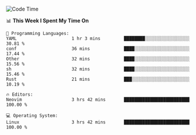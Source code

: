 <!-- [![Top Langs](https://github-readme-stats.vercel.app/api/top-langs/?username=gagahsyuja&theme=dracula&hide_border=true&border_radius=7)](https://github.com/anuraghazra/github-readme-stats) -->

<!--START_SECTION:waka-->
![Code Time](http://img.shields.io/badge/Code%20Time-637%20hrs%2053%20mins-blue)

📊 **This Week I Spent My Time On** 

```text
💬 Programming Languages: 
YAML                     1 hr 3 mins         ████████░░░░░░░░░░░░░░░░░   30.81 % 
conf                     36 mins             ████░░░░░░░░░░░░░░░░░░░░░   17.44 % 
Other                    32 mins             ████░░░░░░░░░░░░░░░░░░░░░   15.56 % 
sh                       32 mins             ████░░░░░░░░░░░░░░░░░░░░░   15.46 % 
Rust                     21 mins             ███░░░░░░░░░░░░░░░░░░░░░░   10.19 % 

🔥 Editors: 
Neovim                   3 hrs 42 mins       █████████████████████████   100.00 % 

💻 Operating System: 
Linux                    3 hrs 42 mins       █████████████████████████   100.00 % 
```


<!--END_SECTION:waka-->
